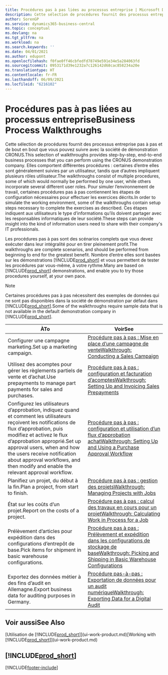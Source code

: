 ```yaml
---
title: Procédures pas à pas liées au processus entreprise | Microsoft Docs
description: Cette sélection de procédures fournit des processus entreprise pas à pas et de bout en bout que vous pouvez suivre avec la société de démonstration CRONUS International Ltd.
author: SorenGP
ms.service: dynamics365-business-central
ms.topic: conceptual
ms.devlang: na
ms.tgt_pltfrm: na
ms.workload: na
ms.search.keywords: ''
ms.date: 04/01/2021
ms.author: edupont
ms.openlocfilehash: f0fae0ff46cbfedfd78749e591e34e5a284063fd
ms.sourcegitcommit: 0953171d39e1232a7c126142d68cac858234a20e
ms.translationtype: HT
ms.contentlocale: fr-FR
ms.lasthandoff: 06/09/2021
ms.locfileid: "6216102"
---
```

# <a name="business-process-walkthroughs"></a><span data-ttu-id="5a589-103">Procédures pas à pas liées au processus entreprise</span><span class="sxs-lookup"><span data-stu-id="5a589-103">Business Process Walkthroughs</span></span>

<span data-ttu-id="5a589-104">Cette sélection de procédures fournit des processus entreprise pas à pas et de bout en bout que vous pouvez suivre avec la société de démonstration CRONUS.</span><span class="sxs-lookup"><span data-stu-id="5a589-104">This selection of walkthroughs provides step-by-step, end-to-end business processes that you can perform using the CRONUS demonstration company.</span></span> <span data-ttu-id="5a589-105">Elles comportent différentes procédures : certaines d’entre elles sont généralement suivies par un utilisateur, tandis que d’autres impliquent plusieurs rôles utilisateur.</span><span class="sxs-lookup"><span data-stu-id="5a589-105">The walkthroughs consist of multiple procedures, some of which would normally be performed by one user, while others incorporate several different user roles.</span></span> <span data-ttu-id="5a589-106">Pour simuler l’environnement de travail, certaines procédures pas à pas contiennent les étapes de configuration nécessaires pour effectuer les exercices décrits.</span><span class="sxs-lookup"><span data-stu-id="5a589-106">In order to simulate the working environment, some of the walkthroughs contain setup steps necessary to complete the exercises as described.</span></span> <span data-ttu-id="5a589-107">Ces étapes indiquent aux utilisateurs le type d’informations qu’ils doivent partager avec les responsables informatiques de leur société.</span><span class="sxs-lookup"><span data-stu-id="5a589-107">These steps can provide insight into the kind of information users need to share with their company's IT professionals.</span></span>  

 <span data-ttu-id="5a589-108">Les procédures pas à pas sont des scénarios complets que vous devez exécuter dans leur intégralité pour en tirer pleinement profit.</span><span class="sxs-lookup"><span data-stu-id="5a589-108">The walkthroughs are complete scenarios, and should be performed from beginning to end for the greatest benefit.</span></span> <span data-ttu-id="5a589-109">Nombre d’entre elles sont basées sur les démonstrations [!INCLUDE[prod_short](includes/prod_short.md)] et vous permettent de tester les procédures par vous-même, à votre rythme.</span><span class="sxs-lookup"><span data-stu-id="5a589-109">Many are based on [!INCLUDE[prod_short](includes/prod_short.md)] demonstrations, and enable you to try those procedures yourself, at your own pace.</span></span>  

> [!NOTE]
> <span data-ttu-id="5a589-110">Certaines procédures pas à pas nécessitent des exemples de données qui ne sont pas disponibles dans la société de démonstration par défaut dans [!INCLUDE[prod_short](includes/prod_short.md)].</span><span class="sxs-lookup"><span data-stu-id="5a589-110">Some of the walkthroughs require sample data that is not available in the default demonstration company in [!INCLUDE[prod_short](includes/prod_short.md)].</span></span> <!--For more information, see [To create a company with complete sample data in a sandbox](across-how-create-sandbox-environment.md#to-create-a-company-with-complete-sample-data-in-a-sandbox). -->

|<span data-ttu-id="5a589-111">À</span><span class="sxs-lookup"><span data-stu-id="5a589-111">To</span></span>|<span data-ttu-id="5a589-112">Voir</span><span class="sxs-lookup"><span data-stu-id="5a589-112">See</span></span>|  
|--------|---------|  
|<span data-ttu-id="5a589-113">Configurer une campagne marketing.</span><span class="sxs-lookup"><span data-stu-id="5a589-113">Set up a marketing campaign.</span></span>|[<span data-ttu-id="5a589-114">Procédure pas à pas : Mise en place d’une campagne de vente</span><span class="sxs-lookup"><span data-stu-id="5a589-114">Walkthrough: Conducting a Sales Campaign</span></span>](walkthrough-conducting-a-sales-campaign.md)|  
|<span data-ttu-id="5a589-115">Utilisez des acomptes pour gérer les règlements partiels de vente et d’achat.</span><span class="sxs-lookup"><span data-stu-id="5a589-115">Use prepayments to manage part payments for sales and purchases.</span></span> <!-- **Requires complete sample data** --> |[<span data-ttu-id="5a589-116">Procédure pas à pas : configuration et facturation d’acomptes</span><span class="sxs-lookup"><span data-stu-id="5a589-116">Walkthrough: Setting Up and Invoicing Sales Prepayments</span></span>](walkthrough-setting-up-and-invoicing-sales-prepayments.md)|  
|<span data-ttu-id="5a589-117">Configurez les utilisateurs d’approbation, indiquez quand et comment les utilisateurs reçoivent les notifications de flux d’approbation, puis modifiez et activez le flux d’approbation approprié.</span><span class="sxs-lookup"><span data-stu-id="5a589-117">Set up approval users, when and how the users receive notification about approval workflows, and then modify and enable the relevant approval workflow.</span></span>|[<span data-ttu-id="5a589-118">Procédure pas à pas : configuration et utilisation d’un flux d’approbation achat</span><span class="sxs-lookup"><span data-stu-id="5a589-118">Walkthrough: Setting Up and Using a Purchase Approval Workflow</span></span>](walkthrough-setting-up-and-using-a-purchase-approval-workflow.md)|  
|<span data-ttu-id="5a589-119">Planifiez un projet, du début à la fin.</span><span class="sxs-lookup"><span data-stu-id="5a589-119">Plan a project, from start to finish.</span></span> <!-- **Requires complete sample data** --> |[<span data-ttu-id="5a589-120">Procédure pas à pas : gestion des projets</span><span class="sxs-lookup"><span data-stu-id="5a589-120">Walkthrough: Managing Projects with Jobs</span></span>](walkthrough-managing-projects-with-jobs.md)|  
|<span data-ttu-id="5a589-121">État sur les coûts d’un projet.</span><span class="sxs-lookup"><span data-stu-id="5a589-121">Report on the costs of a project.</span></span> <!-- **Requires complete sample data** --> |[<span data-ttu-id="5a589-122">Procédure pas à pas : calcul des travaux en cours pour un projet</span><span class="sxs-lookup"><span data-stu-id="5a589-122">Walkthrough: Calculating Work in Process for a Job</span></span>](walkthrough-calculating-work-in-process-for-a-job.md)|  
|<span data-ttu-id="5a589-123">Prélèvement d’articles pour expédition dans des configurations d’entrepôt de base.</span><span class="sxs-lookup"><span data-stu-id="5a589-123">Pick items for shipment in basic warehouse configurations.</span></span> <!-- **Requires complete sample data** --> |[<span data-ttu-id="5a589-124">Procédure pas à pas : Prélèvement et expédition dans les configurations de stockage de base</span><span class="sxs-lookup"><span data-stu-id="5a589-124">Walkthrough: Picking and Shipping in Basic Warehouse Configurations</span></span>](walkthrough-picking-and-shipping-in-basic-warehousing.md)|  
|<span data-ttu-id="5a589-125">Exportez des données métier à des fins d’audit en Allemagne.</span><span class="sxs-lookup"><span data-stu-id="5a589-125">Export business data for auditing purposes in Germany.</span></span>|[<span data-ttu-id="5a589-126">Procédure pas-à-pas : Exportation de données pour un audit numérique</span><span class="sxs-lookup"><span data-stu-id="5a589-126">Walkthrough: Exporting Data for a Digital Audit</span></span>](LocalFunctionality/Germany/walkthrough-exporting-data-for-a-digital-audit.md)|

<!-- |Assemble and ship items that are customized on the sales order. **Requires complete sample data** |[Walkthrough: Selling, Assembling, and Shipping Kits](walkthrough-selling-assembling-and-shipping-kits.md)|   -->
<!-- |Plan supply orders to fulfill demand automatically. **Requires complete sample data** |[Walkthrough: Planning Supplies Automatically](walkthrough-planning-supplies-automatically.md)|   -->
<!-- |Plan supply orders to fulfill demand manually. **Requires complete sample data** |[Walkthrough: Planning Supplies Manually](walkthrough-planning-supplies-manually.md)|   -->
<!-- |Put received items away in basic warehouse configurations. **Requires complete sample data** |[Walkthrough: Receiving and Putting Away in Basic Warehouse Configurations](walkthrough-receiving-and-putting-away-in-basic-warehousing.md)|   -->
<!-- |Put received items away in advanced warehouse configurations. **Requires complete sample data**|[Walkthrough: Receiving and Putting Away in advanced warehouse configurations](walkthrough-receiving-and-putting-away-in-advanced-warehousing.md)|   -->
<!-- |Perform defects management. **Requires complete sample data** |[Walkthrough: Tracing Serial-Lot Numbers](walkthrough-tracing-serial-lot-numbers.md)| -->

## <a name="see-also"></a><span data-ttu-id="5a589-127">Voir aussi</span><span class="sxs-lookup"><span data-stu-id="5a589-127">See Also</span></span>

<span data-ttu-id="5a589-128">[Utilisation de [!INCLUDE[prod_short](includes/prod_short.md)]](ui-work-product.md)</span><span class="sxs-lookup"><span data-stu-id="5a589-128">[Working with [!INCLUDE[prod_short](includes/prod_short.md)]](ui-work-product.md)</span></span>  

## [!INCLUDE[prod_short](includes/free_trial_md.md)]  


[!INCLUDE[footer-include](includes/footer-banner.md)]
